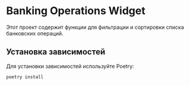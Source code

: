 # Banking Operations Widget

Этот проект содержит функции для фильтрации и сортировки списка банковских операций.

## Установка зависимостей

Для установки зависимостей используйте Poetry:

```bash
poetry install
```